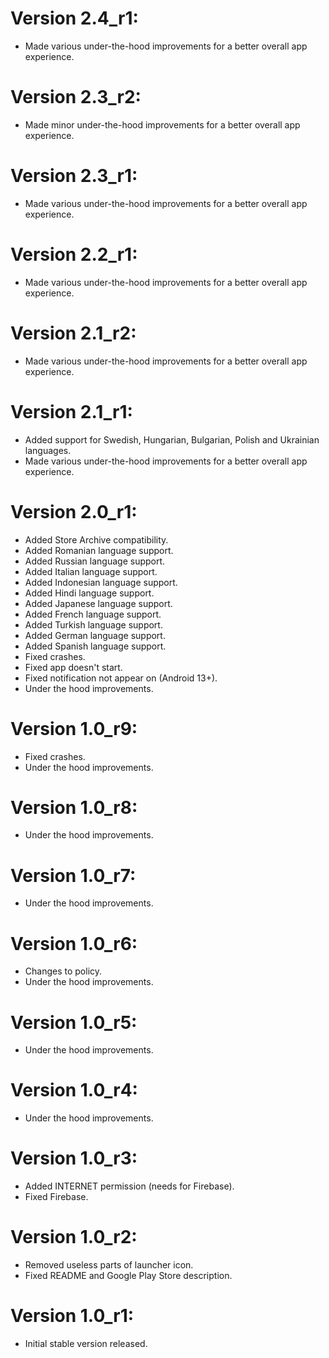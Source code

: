 # Version 2.4_r1:
- Made various under-the-hood improvements for a better overall app experience.

# Version 2.3_r2:
- Made minor under-the-hood improvements for a better overall app experience.

# Version 2.3_r1:
- Made various under-the-hood improvements for a better overall app experience.

# Version 2.2_r1:
- Made various under-the-hood improvements for a better overall app experience.

# Version 2.1_r2:
- Made various under-the-hood improvements for a better overall app experience.

# Version 2.1_r1:
- Added support for Swedish, Hungarian, Bulgarian, Polish and Ukrainian languages.
- Made various under-the-hood improvements for a better overall app experience.

# Version 2.0_r1:
- Added Store Archive compatibility.
- Added Romanian language support.
- Added Russian language support.
- Added Italian language support.
- Added Indonesian language support.
- Added Hindi language support.
- Added Japanese language support.
- Added French language support.
- Added Turkish language support.
- Added German language support.
- Added Spanish language support.
- Fixed crashes.
- Fixed app doesn't start.
- Fixed notification not appear on (Android 13+).
- Under the hood improvements.

# Version 1.0_r9:
- Fixed crashes.
- Under the hood improvements.

# Version 1.0_r8:
- Under the hood improvements.

# Version 1.0_r7:
- Under the hood improvements.

# Version 1.0_r6:
- Changes to policy.
- Under the hood improvements.

# Version 1.0_r5:
- Under the hood improvements.

# Version 1.0_r4:
- Under the hood improvements.

# Version 1.0_r3:
- Added INTERNET permission (needs for Firebase).
- Fixed Firebase.

# Version 1.0_r2:
- Removed useless parts of launcher icon.
- Fixed README and Google Play Store description.

# Version 1.0_r1:
- Initial stable version released.